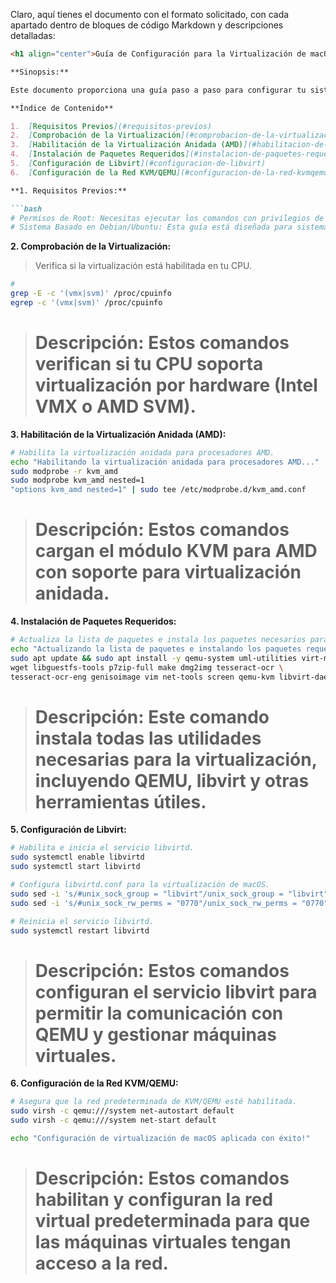 Claro, aquí tienes el documento con el formato solicitado, con cada apartado dentro de bloques de código Markdown y descripciones detalladas:

```markdown
<h1 align="center">Guía de Configuración para la Virtualización de macOS con QEMU/KVM en Linux</h1>

**Sinopsis:**

Este documento proporciona una guía paso a paso para configurar tu sistema Linux para la virtualización de macOS utilizando QEMU/KVM. La virtualización de macOS en Linux permite a los usuarios ejecutar macOS dentro de una máquina virtual, lo que puede ser útil para desarrolladores, probadores de software y aquellos que necesitan acceder a aplicaciones específicas de macOS desde un entorno Linux.

**Índice de Contenido**

1.  [Requisitos Previos](#requisitos-previos)
2.  [Comprobación de la Virtualización](#comprobacion-de-la-virtualizacion)
3.  [Habilitación de la Virtualización Anidada (AMD)](#habilitacion-de-la-virtualizacion-anidada-amd)
4.  [Instalación de Paquetes Requeridos](#instalacion-de-paquetes-requeridos)
5.  [Configuración de Libvirt](#configuracion-de-libvirt)
6.  [Configuración de la Red KVM/QEMU](#configuracion-de-la-red-kvmqemu)

**1. Requisitos Previos:**

```bash
# Permisos de Root: Necesitas ejecutar los comandos con privilegios de root (usando `sudo`).
# Sistema Basado en Debian/Ubuntu: Esta guía está diseñada para sistemas operativos basados en Debian o Ubuntu.
```

**2. Comprobación de la Virtualización:**
> Verifica si la virtualización está habilitada en tu CPU.

```bash
# 
grep -E -c '(vmx|svm)' /proc/cpuinfo
egrep -c '(vmx|svm)' /proc/cpuinfo
```

> # Descripción: Estos comandos verifican si tu CPU soporta virtualización por hardware (Intel VMX o AMD SVM).

**3. Habilitación de la Virtualización Anidada (AMD):**

```bash
# Habilita la virtualización anidada para procesadores AMD.
echo "Habilitando la virtualización anidada para procesadores AMD..."
sudo modprobe -r kvm_amd
sudo modprobe kvm_amd nested=1
"options kvm_amd nested=1" | sudo tee /etc/modprobe.d/kvm_amd.conf
```

> # Descripción: Estos comandos cargan el módulo KVM para AMD con soporte para virtualización anidada.

**4. Instalación de Paquetes Requeridos:**

```bash
# Actualiza la lista de paquetes e instala los paquetes necesarios para la virtualización.
echo "Actualizando la lista de paquetes e instalando los paquetes requeridos..."
sudo apt update && sudo apt install -y qemu-system uml-utilities virt-manager git \
wget libguestfs-tools p7zip-full make dmg2img tesseract-ocr \
tesseract-ocr-eng genisoimage vim net-tools screen qemu-kvm libvirt-daemon-system libvirt-clients bridge-utils
```

> # Descripción: Este comando instala todas las utilidades necesarias para la virtualización, incluyendo QEMU, libvirt y otras herramientas útiles.

**5. Configuración de Libvirt:**

```bash
# Habilita e inicia el servicio libvirtd.
sudo systemctl enable libvirtd
sudo systemctl start libvirtd

# Configura libvirtd.conf para la virtualización de macOS.
sudo sed -i 's/#unix_sock_group = "libvirt"/unix_sock_group = "libvirt"/' /etc/libvirt/libvirtd.conf
sudo sed -i 's/#unix_sock_rw_perms = "0770"/unix_sock_rw_perms = "0770"/' /etc/libvirt/libvirtd.conf

# Reinicia el servicio libvirtd.
sudo systemctl restart libvirtd
```

> # Descripción: Estos comandos configuran el servicio libvirt para permitir la comunicación con QEMU y gestionar máquinas virtuales.

**6. Configuración de la Red KVM/QEMU:**

```bash
# Asegura que la red predeterminada de KVM/QEMU esté habilitada.
sudo virsh -c qemu:///system net-autostart default
sudo virsh -c qemu:///system net-start default

echo "Configuración de virtualización de macOS aplicada con éxito!"
```

> # Descripción: Estos comandos habilitan y configuran la red virtual predeterminada para que las máquinas virtuales tengan acceso a la red.

